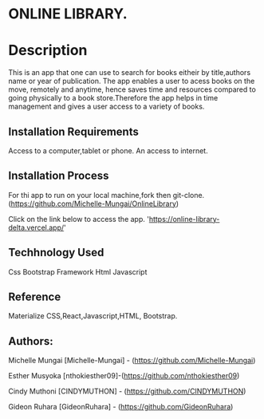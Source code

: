 # ONLINE LIBRARY.
# Description
This is an app that one can  use to search for books eitheir by title,authors name or year of publication.
The app enables a user to acess books on the move, remotely and anytime, hence saves time and resources compared to going physically to a book store.Therefore the app helps in time management and gives a user access to a variety of books.
## Installation Requirements
Access to a computer,tablet or phone. An access to internet.
## Installation Process
For thi app to run on your local machine,fork then git-clone.
(https://github.com/Michelle-Mungai/OnlineLibrary)

Click on the link below to access the app. 
'https://online-library-delta.vercel.app/'

## Techhnology Used
Css
Bootstrap Framework
Html
Javascript

## Reference
Materialize CSS,React,Javascript,HTML, Bootstrap.
## Authors:
Michelle Mungai [Michelle-Mungai] - (https://github.com/Michelle-Mungai)

Esther Musyoka [nthokiesther09]-(https://github.com/nthokiesther09)

Cindy Muthoni [CINDYMUTHON] - (https://github.com/CINDYMUTHON)

Gideon Ruhara [GideonRuhara] - (https://github.com/GideonRuhara)